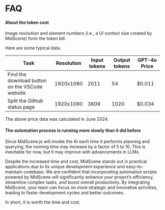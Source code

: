 # FAQ

#### About the token cost

Image resolution and element numbers (i.e., a UI context size created by MidScene) form the token bill.

Here are some typical data.

|Task | Resolution | Input tokens | Output tokens | GPT-4o Price |
|-----|------------|--------------|---------------|----------------|
|Find the download button on the VSCode website| 1920x1080| 2011|54| $0.011|
|Split the Github status page| 1920x1080| 3609|1020| $0.034|

The above price data was calculated in June 2024.

#### The automation process is running more slowly than it did before

Since MidScene.js will invoke the AI each time it performs planning and querying, the running time may increase by a factor of 5 to 10. This is inevitable for now, but it may improve with advancements in LLMs.

Despite the increased time and cost, MidScene stands out in practical applications due to its unique development experience and easy-to-maintain codebase. We are confident that incorporating automation scripts powered by MidScene will significantly enhance your project’s efficiency, streamline complex tasks, and boost overall productivity. By integrating MidScene, your team can focus on more strategic and innovative activities, leading to faster development cycles and better outcomes.

In short, it is worth the time and cost.
